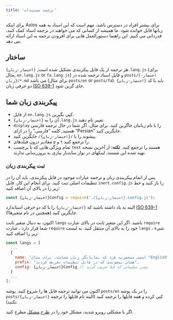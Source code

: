 ```yaml
---
title: 'ترجمه مستندات'
---
```


برای اینکه Axios برای بیشتر افراد در دسترس باشد، مهم است که این اسناد به همه زبانها قابل خوانده شود.
ما همیشه از کسانی که می خواهند در ترجمه اسناد کمک کنند، قدردانی می کنیم. این راهنما دستورالعمل هایی برای افزودن ترجمه به این اسناد ارائه می دهد.

## ساختار

هر ترجمه از یک فایل پیکربندی تشکیل شده است, `{اختصار-زبان}.lang.js` (برای مثال, `en.lang.js` or `fa.lang.js`) و فایل اسناد ترجمه شده در `posts/{اختصار-زبان}/*.md` می باشد (برای مثال `posts/en` or `posts/fa`). `{اختصار-زبان}` باید با کد دو حرفی زبان [ISO 639-1](https://en.wikipedia.org/wiki/ISO_639-1) جای گزین شود.

## پیکربندی زبان شما

 - از فایل `en.lang.js` کپی بگیرین.
 - آن را به `{اختصار-زبان}.lang.js` تغییر نام دهید.
 - `display` را با نام زبانتان جاگزین کنید. برای مثال، اگر شما در حال ترجمه فارسی هستید, کلمه “فارسی” را در ازای “Persian” جایگزین کنید.
 - پیشوند را با `/{اختصار-زبان}/` جایگزین کنید.
 - مقادیر درون فیلدهای `p` و `t` را ترجمع کنید.
 - تمام ویژگی هایی که با برچسب `text` هستند را ترجمع کنید. **نکته:** از آخرین نسخه تهیه شده این مستند، لینکهای در نوار سایدبار نیازی به بروزرسانی ندارند.

### ثبت پیکربندی زبان

پس از اتمام پیکربندی زبان و ترجمه عبارات موجود در فایل پیکربندی، باید آن را در تنظیمات اصلی ثبت کنید. برای انجام این کار، فایل `inert.config.js` را باز کنید و خط زیر را در بالای آن اضافه کنید:

```js
const {اختصار-زبان}Config = require('./{اختصار-زبان}.config.js');
```

البته به یاد داشته باشید که `{اختصار-زبان}` را با کد دو حرفی استاندارد [ISO 639-1](https://en.wikipedia.org/wiki/ISO_639-1) جایگزین کنید (همچنین در نام متغیرها!).

اکنون، به دنبال متغیر ثابت `langs` باشید. اگر این متغیر ثابت در بالای عبارت `require` شما قرار دارد ، عبارت `require` خود را به بالای آن منتقل کنید. به لیست `langs` ، شیء زیر را اضافه کنید:  

```js
const langs = [
  ...
  {
    name: 'اسمی منحصربه فرد که نمایانگر زبان شماست، برای مثال "English" یا "فارسی"',
    prefix: "همان پیشوندی که در فایل تنظیمات تعریف کردید",
    config: {اختصار-زبان}Config // متغیر تنظیماتی که قبلا تعریف کردید
  }
  ...
];
```

اکنون می توانید ترجمه فایل ها را شروع کنید. پوشه `posts/en` را در یک پوشه `posts/{اختصار-زبان}` کپی کرده و همه فایلها را ترجمه کنید (البته نام فایلها را ترجمه نکنید). 

اگر با مشکلی روبرو شدید، مشکل خود را در [طرح مشکل](https://github.com/axios/axios-docs/issues/new/choose) مطرح کنید.
